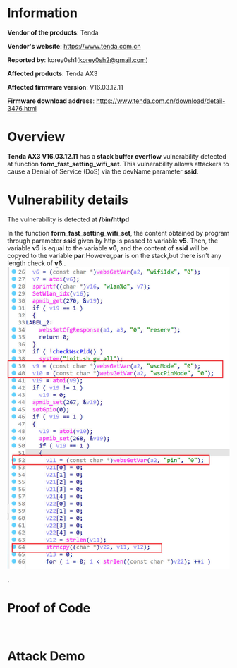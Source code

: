 Information
===========

**Vendor of the products**: Tenda <br>

**Vendor's website**: https://www.tenda.com.cn <br>

**Reported by**: korey0sh1(korey0sh2@gmail.com) <br>

**Affected products**: Tenda AX3 <br>

**Affected firmware version**: V16.03.12.11 <br>

**Firmware download address**: https://www.tenda.com.cn/download/detail-3476.html <br>

Overview
===========

**Tenda AX3 V16.03.12.11** has a **stack buffer overflow** vulnerability detected at function **form_fast_setting_wifi_set**. This vulnerability allows attackers to cause a Denial of Service (DoS) via the devName parameter **ssid**. <br>

Vulnerability details
=====================
The vulnerability is detected at **/bin/httpd** <br>

In the function **form_fast_setting_wifi_set**, the content obtained by program through parameter **ssid** given by http is passed to variable **v5**. Then, the variable **v5** is equal to the variable **v6**, and the content of **ssid** will be copyed to the variable **par**.However,**par** is on the stack,but there isn't any length check of **v6**.. <br>
![](https://github.com/Korey0sh1/IoT_vuln/blob/main/TOTOLINK/T10_V2/0.jpg) <br>

. <br>

Proof of Code
====================
```python



```


Attack Demo
========
<br>


